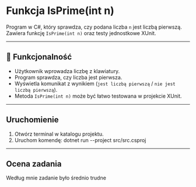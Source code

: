 # Funkcja IsPrime(int n)

Program w C#, który sprawdza, czy podana liczba `n` jest liczbą pierwszą.  
Zawiera funkcję `IsPrime(int n)` oraz testy jednostkowe XUnit.

---

## 🔧 Funkcjonalność

- Użytkownik wprowadza liczbę z klawiatury.
- Program sprawdza, czy liczba jest pierwsza.
- Wyświetla komunikat z wynikiem (`jest liczbą pierwszą` / `nie jest liczbą pierwszą`).
- Metoda `IsPrime(int n)` może być łatwo testowana w projekcie XUnit.

---

## Uruchomienie

1. Otwórz terminal w katalogu projektu.
2. Uruchom komendę:
   dotnet run --project src/src.csproj

---

## Ocena zadania

Według mnie zadanie było średnio trudne
